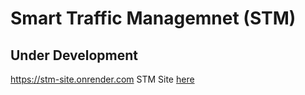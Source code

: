 # Smart Traffic Managemnet (STM)
## Under Development
https://stm-site.onrender.com
STM Site [here](https://github.com/mtm-x/STM-Site)